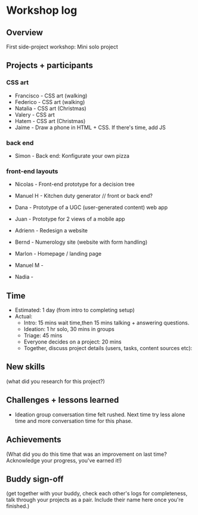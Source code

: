 # Workshop log

## Overview

First side-project workshop: Mini solo project

## Projects + participants

### CSS art

- Francisco     - CSS art (walking)
- Federico      - CSS art (walking)
- Natalia       - CSS art (Christmas)
- Valery        - CSS art
- Hatem         - CSS art (Christmas)
- Jaime         - Draw a phone in HTML + CSS. If there's time, add JS

### back end

- Simon         - Back end: Konfigurate your own pizza

### front-end layouts

- Nicolas       - Front-end prototype for a decision tree
- Manuel H      - Kitchen duty generator // front or back end?
- Dana          - Prototype of a UGC (user-generated content) web app
- Juan          - Prototype for 2 views of a mobile app
- Adrienn       - Redesign a website
- Bernd         - Numerology site (website with form handling)
- Marlon        - Homepage / landing page

- Manuel M      - 
- Nadia         - 

## Time

- Estimated: 1 day (from intro to completing setup) 
- Actual:
    - Intro: 15 mins wait time,then 15 mins talking + answering questions.
    - Ideation: 1 hr solo, 30 mins in groups
    - Triage: 45 mins
    - Everyone decides on a project: 20 mins
    - Together, discuss project details (users, tasks, content sources etc):

## New skills

(what did you research for this project?)

## Challenges + lessons learned

- Ideation group conversation time felt rushed. Next time try less alone time and more conversation time for this phase.

## Achievements

(What did you do this time that was an improvement on last time? Acknowledge your progress, you've earned it!)

## Buddy sign-off

(get together with your buddy, check each other's logs for completeness, talk through your projects as a pair. Include their name here once you're finished.)
